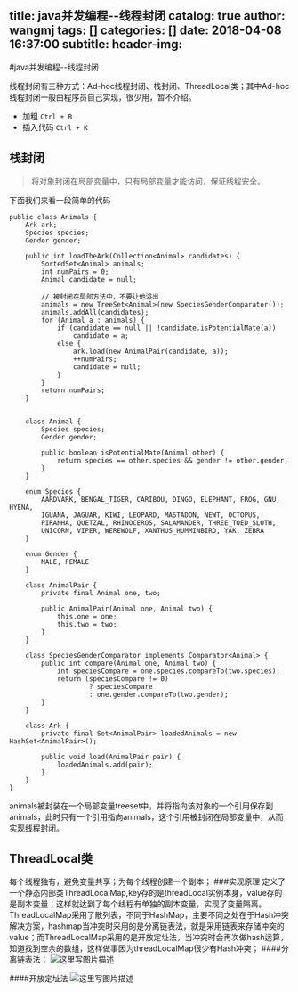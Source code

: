title: java并发编程--线程封闭
catalog: true
author: wangmj
tags: []
categories: []
date: 2018-04-08 16:37:00
subtitle:
header-img:
---
#java并发编程--线程封闭

线程封闭有三种方式：Ad-hoc线程封闭、栈封闭、ThreadLocal类；其中Ad-hoc线程封闭一般由程序员自己实现，很少用，暂不介绍。

 - 加粗    `Ctrl + B` 
 - 插入代码    `Ctrl + K`


## 栈封闭

> 将对象封闭在局部变量中，只有局部变量才能访问，保证线程安全。 

下面我们来看一段简单的代码

```
public class Animals {
    Ark ark;
    Species species;
    Gender gender;

    public int loadTheArk(Collection<Animal> candidates) {
        SortedSet<Animal> animals;
        int numPairs = 0;
        Animal candidate = null;

        // 被封闭在局部方法中，不要让他溢出
        animals = new TreeSet<Animal>(new SpeciesGenderComparator());
        animals.addAll(candidates);
        for (Animal a : animals) {
            if (candidate == null || !candidate.isPotentialMate(a))
                candidate = a;
            else {
                ark.load(new AnimalPair(candidate, a));
                ++numPairs;
                candidate = null;
            }
        }
        return numPairs;
    }


    class Animal {
        Species species;
        Gender gender;

        public boolean isPotentialMate(Animal other) {
            return species == other.species && gender != other.gender;
        }
    }

    enum Species {
        AARDVARK, BENGAL_TIGER, CARIBOU, DINGO, ELEPHANT, FROG, GNU, HYENA,
        IGUANA, JAGUAR, KIWI, LEOPARD, MASTADON, NEWT, OCTOPUS,
        PIRANHA, QUETZAL, RHINOCEROS, SALAMANDER, THREE_TOED_SLOTH,
        UNICORN, VIPER, WEREWOLF, XANTHUS_HUMMINBIRD, YAK, ZEBRA
    }

    enum Gender {
        MALE, FEMALE
    }

    class AnimalPair {
        private final Animal one, two;

        public AnimalPair(Animal one, Animal two) {
            this.one = one;
            this.two = two;
        }
    }

    class SpeciesGenderComparator implements Comparator<Animal> {
        public int compare(Animal one, Animal two) {
            int speciesCompare = one.species.compareTo(two.species);
            return (speciesCompare != 0)
                    ? speciesCompare
                    : one.gender.compareTo(two.gender);
        }
    }

    class Ark {
        private final Set<AnimalPair> loadedAnimals = new HashSet<AnimalPair>();

        public void load(AnimalPair pair) {
            loadedAnimals.add(pair);
        }
    }
}
```

animals被封装在一个局部变量treeset中，并将指向该对象的一个引用保存到animals，此时只有一个引用指向animals，这个引用被封闭在局部变量中，从而实现线程封闭。

## ThreadLocal类
每个线程独有，避免变量共享；为每个线程创建一个副本；
###实现原理
定义了一个静态内部类ThreadLocalMap,key存的是threadLocal实例本身，value存的是副本变量；这样就达到了每个线程有单独的副本变量，实现了变量隔离。ThreadLocalMap采用了散列表，不同于HashMap，主要不同之处在于Hash冲突解决方案，hashmap当冲突时采用的是分离链表法，就是采用链表来存储冲突的value；而ThreadLocalMap采用的是开放定址法，当冲突时会再次做hash运算，知道找到空余的数组，这样做事因为threadLocalMap很少有Hash冲突；
####分离链表法：
![这里写图片描述](http://img.blog.csdn.net/20180408164032350?watermark/2/text/aHR0cDovL2Jsb2cuY3Nkbi5uZXQvd21qNzY1/font/5a6L5L2T/fontsize/400/fill/I0JBQkFCMA==/dissolve/70/gravity/SouthEast)

####开放定址法
![这里写图片描述](http://img.blog.csdn.net/20180408164105234?watermark/2/text/aHR0cDovL2Jsb2cuY3Nkbi5uZXQvd21qNzY1/font/5a6L5L2T/fontsize/400/fill/I0JBQkFCMA==/dissolve/70/gravity/SouthEast)